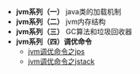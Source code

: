 * **jvm系列（一）** java类的加载机制
* **jvm系列（二）** jvm内存结构
* **jvm系列（三）** GC算法和垃圾回收器
* **jvm系列（四）调优命令**
    * [jvm调优命令之jps](jvm系列（四）调优命令.md)
    * [jvm调优命令之jstack]()